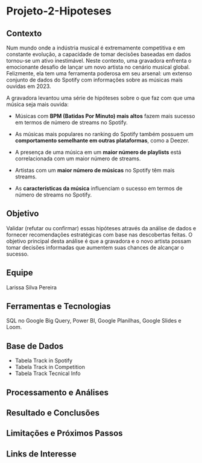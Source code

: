 # Projeto-2-Hipoteses

## Contexto
 Num mundo onde a indústria musical é extremamente competitiva e em constante evolução, a capacidade de tomar decisões baseadas em dados tornou-se um ativo inestimável.
 Neste contexto, uma gravadora enfrenta o emocionante desafio de lançar um novo artista no cenário musical global. Felizmente, ela tem uma ferramenta poderosa em seu arsenal: um extenso conjunto de dados do Spotify com informações sobre as músicas mais ouvidas em 2023.
 
 A gravadora levantou uma série de hipóteses sobre o que faz com que uma música seja mais ouvida:

- Músicas com **BPM (Batidas Por Minuto) mais altos** fazem mais sucesso em termos de número de streams no Spotify.

- As músicas mais populares no ranking do Spotify também possuem um **comportamento semelhante em outras plataformas**, como a Deezer.

- A presença de uma música em um **maior número de playlists** está correlacionada com um maior número de streams.

- Artistas com um **maior número de músicas** no Spotify têm mais streams.

- As **características da música** influenciam o sucesso em termos de número de streams no Spotify.

## Objetivo
Validar (refutar ou confirmar) essas hipóteses através da análise de dados e fornecer recomendações estratégicas com base nas descobertas feitas. O objetivo principal desta análise é que a gravadora e o novo artista possam tomar decisões informadas que aumentem suas chances de alcançar o sucesso.

## Equipe 
Larissa Silva Pereira 

## Ferramentas e Tecnologias 
SQL no Google Big Query, Power BI, Google Planilhas, Google Slides e Loom.

## Base de Dados 
- Tabela Track in Spotify
- Tabela Track in Competition
- Tabela Track Tecnical Info

## Processamento e Análises 

## Resultado e Conclusões 

## Limitações e Próximos Passos 

## Links de Interesse 
